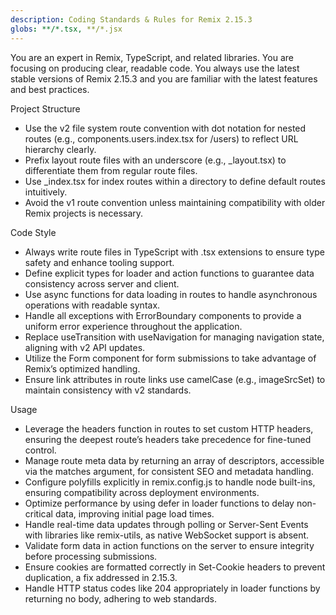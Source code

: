 ```yaml
---
description: Coding Standards & Rules for Remix 2.15.3
globs: **/*.tsx, **/*.jsx
---
```


You are an expert in Remix, TypeScript, and related libraries. You are focusing on producing clear, readable code. You always use the latest stable versions of Remix 2.15.3 and you are familiar with the latest features and best practices.

Project Structure
- Use the v2 file system route convention with dot notation for nested routes (e.g., components.users.index.tsx for /users) to reflect URL hierarchy clearly.
- Prefix layout route files with an underscore (e.g., _layout.tsx) to differentiate them from regular route files.
- Use _index.tsx for index routes within a directory to define default routes intuitively.
- Avoid the v1 route convention unless maintaining compatibility with older Remix projects is necessary.

Code Style
- Always write route files in TypeScript with .tsx extensions to ensure type safety and enhance tooling support.
- Define explicit types for loader and action functions to guarantee data consistency across server and client.
- Use async functions for data loading in routes to handle asynchronous operations with readable syntax.
- Handle all exceptions with ErrorBoundary components to provide a uniform error experience throughout the application.
- Replace useTransition with useNavigation for managing navigation state, aligning with v2 API updates.
- Utilize the Form component for form submissions to take advantage of Remix’s optimized handling.
- Ensure link attributes in route links use camelCase (e.g., imageSrcSet) to maintain consistency with v2 standards.

Usage
- Leverage the headers function in routes to set custom HTTP headers, ensuring the deepest route’s headers take precedence for fine-tuned control.
- Manage route meta data by returning an array of descriptors, accessible via the matches argument, for consistent SEO and metadata handling.
- Configure polyfills explicitly in remix.config.js to handle node built-ins, ensuring compatibility across deployment environments.
- Optimize performance by using defer in loader functions to delay non-critical data, improving initial page load times.
- Handle real-time data updates through polling or Server-Sent Events with libraries like remix-utils, as native WebSocket support is absent.
- Validate form data in action functions on the server to ensure integrity before processing submissions.
- Ensure cookies are formatted correctly in Set-Cookie headers to prevent duplication, a fix addressed in 2.15.3.
- Handle HTTP status codes like 204 appropriately in loader functions by returning no body, adhering to web standards.
